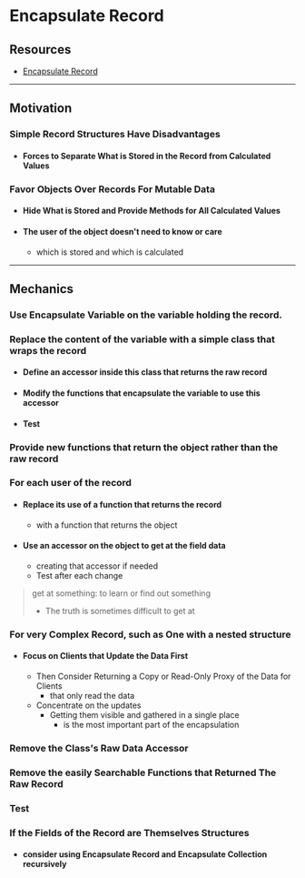 # Encapsulate Record

## Resources

- [Encapsulate Record](https://memberservices.informit.com/my_account/webedition/9780135425664/html/encapsulaterecord.html)


---
## Motivation

### Simple Record Structures Have Disadvantages

- #### Forces to Separate What is Stored in the Record from Calculated Values 

### Favor Objects Over Records For Mutable Data

- #### Hide What is Stored and Provide Methods for All Calculated Values
- #### The user of the object doesn't need to know or care 
  - which is stored and which is calculated 


---
## Mechanics

### Use Encapsulate Variable on the variable holding the record.

### Replace the content of the variable with a simple class that wraps the record

- #### Define an accessor inside this class that returns the raw record
- #### Modify the functions that encapsulate the variable to use this accessor
- #### Test

### Provide new functions that return the object rather than the raw record

### For each user of the record 

- #### Replace its use of a function that returns the record 
  - with a function that returns the object

- #### Use an accessor on the object to get at the field data 
  - creating that accessor if needed 
  - Test after each change 

> get at something: to learn or find out something
> - The truth is sometimes difficult to get at 

### For very Complex Record, such as One with a nested structure 

- #### Focus on Clients that Update the Data First
  - Then Consider Returning a Copy or Read-Only Proxy of the Data for Clients 
    - that only read the data
  - Concentrate on the updates 
    - Getting them visible and gathered in a single place
      - is the most important part of the encapsulation 

### Remove the Class's Raw Data Accessor

### Remove the easily Searchable Functions that Returned The Raw Record

### Test

### If the Fields of the Record are Themselves Structures 

- #### consider using Encapsulate Record and Encapsulate Collection recursively 